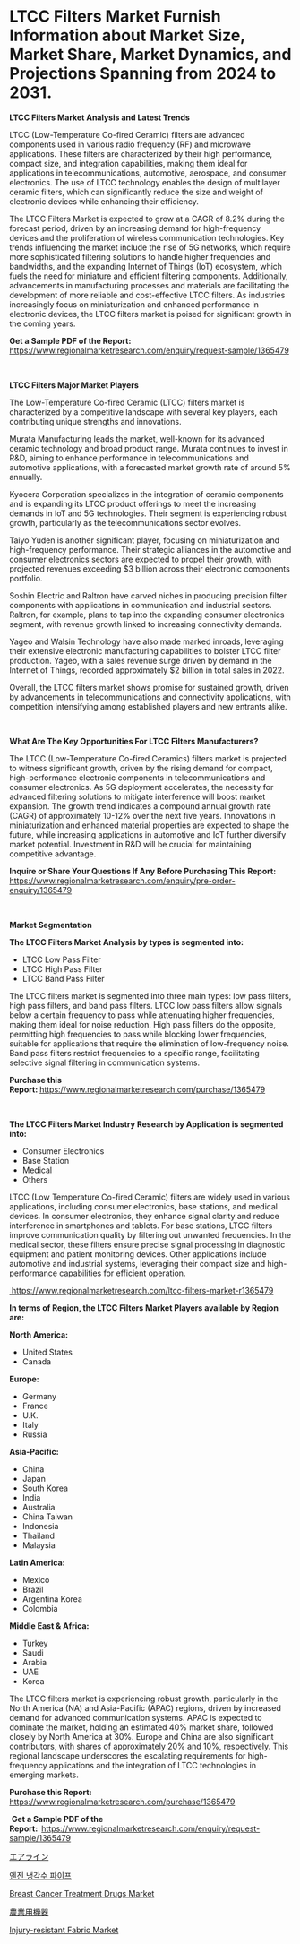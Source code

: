 <p><h1>LTCC Filters Market Furnish Information about Market Size, Market Share, Market Dynamics, and Projections Spanning from 2024 to 2031.</h1></p><p><strong>LTCC Filters Market Analysis and Latest Trends</strong></p>
<p><p>LTCC (Low-Temperature Co-fired Ceramic) filters are advanced components used in various radio frequency (RF) and microwave applications. These filters are characterized by their high performance, compact size, and integration capabilities, making them ideal for applications in telecommunications, automotive, aerospace, and consumer electronics. The use of LTCC technology enables the design of multilayer ceramic filters, which can significantly reduce the size and weight of electronic devices while enhancing their efficiency.</p><p>The LTCC Filters Market is expected to grow at a CAGR of 8.2% during the forecast period, driven by an increasing demand for high-frequency devices and the proliferation of wireless communication technologies. Key trends influencing the market include the rise of 5G networks, which require more sophisticated filtering solutions to handle higher frequencies and bandwidths, and the expanding Internet of Things (IoT) ecosystem, which fuels the need for miniature and efficient filtering components. Additionally, advancements in manufacturing processes and materials are facilitating the development of more reliable and cost-effective LTCC filters. As industries increasingly focus on miniaturization and enhanced performance in electronic devices, the LTCC filters market is poised for significant growth in the coming years.</p></p>
<p><strong>Get a Sample PDF of the Report:&nbsp;</strong> <a href="https://www.regionalmarketresearch.com/enquiry/request-sample/1365479">https://www.regionalmarketresearch.com/enquiry/request-sample/1365479</a></p>
<p>&nbsp;</p>
<p><strong>LTCC Filters Major Market Players</strong></p>
<p><p>The Low-Temperature Co-fired Ceramic (LTCC) filters market is characterized by a competitive landscape with several key players, each contributing unique strengths and innovations. </p><p>Murata Manufacturing leads the market, well-known for its advanced ceramic technology and broad product range. Murata continues to invest in R&D, aiming to enhance performance in telecommunications and automotive applications, with a forecasted market growth rate of around 5% annually.</p><p>Kyocera Corporation specializes in the integration of ceramic components and is expanding its LTCC product offerings to meet the increasing demands in IoT and 5G technologies. Their segment is experiencing robust growth, particularly as the telecommunications sector evolves.</p><p>Taiyo Yuden is another significant player, focusing on miniaturization and high-frequency performance. Their strategic alliances in the automotive and consumer electronics sectors are expected to propel their growth, with projected revenues exceeding $3 billion across their electronic components portfolio.</p><p>Soshin Electric and Raltron have carved niches in producing precision filter components with applications in communication and industrial sectors. Raltron, for example, plans to tap into the expanding consumer electronics segment, with revenue growth linked to increasing connectivity demands.</p><p>Yageo and Walsin Technology have also made marked inroads, leveraging their extensive electronic manufacturing capabilities to bolster LTCC filter production. Yageo, with a sales revenue surge driven by demand in the Internet of Things, recorded approximately $2 billion in total sales in 2022.</p><p>Overall, the LTCC filters market shows promise for sustained growth, driven by advancements in telecommunications and connectivity applications, with competition intensifying among established players and new entrants alike.</p></p>
<p>&nbsp;</p>
<p><strong>What Are The Key Opportunities For LTCC Filters Manufacturers?</strong></p>
<p><p>The LTCC (Low-Temperature Co-fired Ceramics) filters market is projected to witness significant growth, driven by the rising demand for compact, high-performance electronic components in telecommunications and consumer electronics. As 5G deployment accelerates, the necessity for advanced filtering solutions to mitigate interference will boost market expansion. The growth trend indicates a compound annual growth rate (CAGR) of approximately 10-12% over the next five years. Innovations in miniaturization and enhanced material properties are expected to shape the future, while increasing applications in automotive and IoT further diversify market potential. Investment in R&D will be crucial for maintaining competitive advantage.</p></p>
<p><strong>Inquire or Share Your Questions If Any Before Purchasing This Report:</strong> <a href="https://www.regionalmarketresearch.com/enquiry/pre-order-enquiry/1365479">https://www.regionalmarketresearch.com/enquiry/pre-order-enquiry/1365479</a></p>
<p>&nbsp;</p>
<p><strong>Market Segmentation</strong></p>
<p><strong>The LTCC Filters Market Analysis by types is segmented into:</strong></p>
<p><ul><li>LTCC Low Pass Filter</li><li>LTCC High Pass Filter</li><li>LTCC Band Pass Filter</li></ul></p>
<p><p>The LTCC filters market is segmented into three main types: low pass filters, high pass filters, and band pass filters. LTCC low pass filters allow signals below a certain frequency to pass while attenuating higher frequencies, making them ideal for noise reduction. High pass filters do the opposite, permitting high frequencies to pass while blocking lower frequencies, suitable for applications that require the elimination of low-frequency noise. Band pass filters restrict frequencies to a specific range, facilitating selective signal filtering in communication systems.</p></p>
<p><strong>Purchase this Report:&nbsp;</strong><a href="https://www.regionalmarketresearch.com/purchase/1365479">https://www.regionalmarketresearch.com/purchase/1365479</a></p>
<p>&nbsp;</p>
<p><strong>The LTCC Filters Market Industry Research by Application is segmented into:</strong></p>
<p><ul><li>Consumer Electronics</li><li>Base Station</li><li>Medical</li><li>Others</li></ul></p>
<p><p>LTCC (Low Temperature Co-fired Ceramic) filters are widely used in various applications, including consumer electronics, base stations, and medical devices. In consumer electronics, they enhance signal clarity and reduce interference in smartphones and tablets. For base stations, LTCC filters improve communication quality by filtering out unwanted frequencies. In the medical sector, these filters ensure precise signal processing in diagnostic equipment and patient monitoring devices. Other applications include automotive and industrial systems, leveraging their compact size and high-performance capabilities for efficient operation.</p></p>
<p><a href="https://www.regionalmarketresearch.com/ltcc-filters-market-r1365479">&nbsp;https://www.regionalmarketresearch.com/ltcc-filters-market-r1365479</a></p>
<p><strong>In terms of Region, the LTCC Filters Market Players available by Region are:</strong></p>
<p>
    <p> <strong> North America: </strong>
        <ul>
            <li>United States</li>
            <li>Canada</li>
        </ul>
        </p> 
    <p> <strong> Europe: </strong>
        <ul>
            <li>Germany</li>
            <li>France</li>
            <li>U.K.</li>
            <li>Italy</li>
            <li>Russia</li>
        </ul>
        </p> 
    <p> <strong> Asia-Pacific: </strong>
        <ul>
            <li>China</li>
            <li>Japan</li>
            <li>South Korea</li>
            <li>India</li>
            <li>Australia</li>
            <li>China Taiwan</li>
            <li>Indonesia</li>
            <li>Thailand</li>
            <li>Malaysia</li>
        </ul>
        </p> 
    <p> <strong> Latin America: </strong>
        <ul>
            <li>Mexico</li>
            <li>Brazil</li>
            <li>Argentina Korea</li>
            <li>Colombia</li>
        </ul>
        </p> 
    <p> <strong> Middle East & Africa: </strong>
        <ul>
            <li>Turkey</li>
            <li>Saudi</li>
            <li>Arabia</li>
            <li>UAE</li>
            <li>Korea</li>
        </ul>
    </p>
    </p>
<p><p>The LTCC filters market is experiencing robust growth, particularly in the North America (NA) and Asia-Pacific (APAC) regions, driven by increased demand for advanced communication systems. APAC is expected to dominate the market, holding an estimated 40% market share, followed closely by North America at 30%. Europe and China are also significant contributors, with shares of approximately 20% and 10%, respectively. This regional landscape underscores the escalating requirements for high-frequency applications and the integration of LTCC technologies in emerging markets.</p></p>
<p><strong>Purchase this Report: </strong><a href="https://www.regionalmarketresearch.com/purchase/1365479">https://www.regionalmarketresearch.com/purchase/1365479</a></p>
<p>&nbsp;<strong>Get a Sample PDF of the Report:&nbsp;&nbsp;</strong><a href="https://www.regionalmarketresearch.com/enquiry/request-sample/1365479">https://www.regionalmarketresearch.com/enquiry/request-sample/1365479</a></p>
<p><strong></strong></p>
<p><p><a href="https://medium.com/@lenorakris2023/%E8%88%AA%E7%A9%BA%E4%BC%9A%E7%A4%BE%E3%81%AE%E5%B8%82%E5%A0%B4%E8%A6%8F%E6%A8%A1%E3%81%A8%E3%82%B7%E3%82%A7%E3%82%A2%E5%88%86%E6%9E%90-%E6%88%90%E9%95%B7%E3%83%88%E3%83%AC%E3%83%B3%E3%83%89%E3%81%A8%E4%BA%88%E6%B8%AC-2024%E5%B9%B4-2031%E5%B9%B4-2a8aae65d565">エアライン</a></p><p><a href="https://medium.com/@mujgankortalih/%EC%A7%80%EC%97%AD%EB%93%A4%EC%9D%80-%EC%97%94%EC%A7%84-%EB%83%89%EA%B0%81%EC%88%98-%ED%8C%8C%EC%9D%B4%ED%94%84-%EC%8B%9C%EC%9E%A5%EC%97%90-%EC%96%B4%EB%96%BB%EA%B2%8C-%EC%A0%81%EC%9D%91%ED%95%98%EA%B3%A0-%EC%9E%88%EB%82%98%EC%9A%94-%EC%97%94%EC%A7%84-%EB%83%89%EA%B0%81%EC%88%98-%ED%8C%8C%EC%9D%B4%ED%94%84-%EC%8B%9C%EC%9E%A5%EC%9D%98-%EA%B8%80%EB%A1%9C%EB%B2%8C-%EC%8B%9C%EC%9E%A5-%EB%8F%99%ED%96%A5-%EB%B0%8F-%EA%B0%9C%EC%9A%94-2024-2031-ad791c776d65?postPublishedType=repub">엔진 냉각수 파이프</a></p><p><a href="https://www.linkedin.com/pulse/insights-breast-cancer-treatment-drugs-industry-market-financial-nyhwc?trackingId=sXUpQV7vRtm35eAHjOfO7g%3D%3D">Breast Cancer Treatment Drugs Market</a></p><p><a href="https://medium.com/@lenorakris2023/%E3%82%A2%E3%82%B0%E3%83%AA%E3%82%AB%E3%83%AB%E3%83%81%E3%83%A3%E3%83%BC%E6%A9%9F%E5%99%A8%E5%B8%82%E5%A0%B4%E3%81%AE2024%E5%B9%B4%E3%81%8B%E3%82%892031%E5%B9%B4%E3%81%BE%E3%81%A7%E3%81%AE%E6%9C%9F%E9%96%93%E3%81%AB%E3%81%8A%E3%81%91%E3%82%8B%E6%96%B0%E8%88%88%E5%B8%82%E5%A0%B4%E5%8B%95%E5%90%91%E3%81%A8%E5%9C%B0%E5%9F%9F%E5%88%86%E6%9E%90%E3%81%AE%E4%BA%88%E6%B8%AC-06feca51ed1f?postPublishedType=repub">農業用機器</a></p><p><a href="https://issuu.com/reportprime-2/docs/injury-resistant-fabric-market-size_7af5d53629c601">Injury-resistant Fabric Market</a></p></p>
